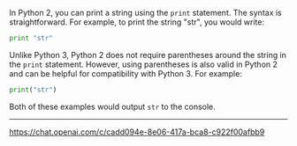 
In Python 2, you can print a string using the `print` statement. The syntax is straightforward. For example, to print the string "str", you would write:

```python
print "str"
```

Unlike Python 3, Python 2 does not require parentheses around the string in the `print` statement. However, using parentheses is also valid in Python 2 and can be helpful for compatibility with Python 3. For example:

```python
print("str")
```

Both of these examples would output `str` to the console.

---

https://chat.openai.com/c/cadd094e-8e06-417a-bca8-c922f00afbb9
